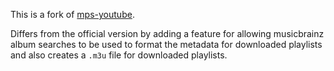 This is a fork of [mps-youtube](https://github.com/mps-youtube/mps-youtube "mps-youtube").

Differs from the official version by adding a feature for allowing musicbrainz
album searches to be used to format the metadata for downloaded playlists and
also creates a `.m3u` file for downloaded playlists.
